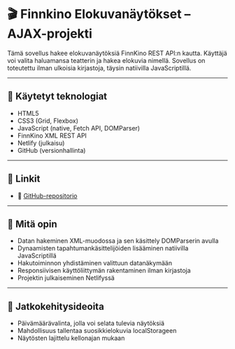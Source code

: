 # 🎬 Finnkino Elokuvanäytökset – AJAX-projekti

Tämä sovellus hakee elokuvanäytöksiä FinnKino REST API:n kautta. Käyttäjä voi valita haluamansa teatterin ja hakea elokuvia nimellä. Sovellus on toteutettu ilman ulkoisia kirjastoja, täysin natiivilla JavaScriptillä.

---

## 🔧 Käytetyt teknologiat

- HTML5
- CSS3 (Grid, Flexbox)
- JavaScript (native, Fetch API, DOMParser)
- FinnKino XML REST API
- Netlify (julkaisu)
- GitHub (versionhallinta)

---

## 🔗 Linkit

- 💾 [GitHub-repositorio](https://github.com/ArttuJuolahti/Finnkino/tree/main)

---

## 🧠 Mitä opin

- Datan hakeminen XML-muodossa ja sen käsittely DOMParserin avulla
- Dynaamisten tapahtumankäsittelijöiden lisääminen natiivilla JavaScriptillä
- Hakutoiminnon yhdistäminen valittuun datanäkymään
- Responsiivisen käyttöliittymän rakentaminen ilman kirjastoja
- Projektin julkaiseminen Netlifyssä

---

## 📌 Jatkokehitysideoita

- Päivämäärävalinta, jolla voi selata tulevia näytöksiä
- Mahdollisuus tallentaa suosikkielokuvia localStorageen
- Näytösten lajittelu kellonajan mukaan
